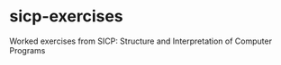 sicp-exercises
==============

Worked exercises from SICP: Structure and Interpretation of Computer Programs
